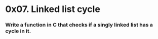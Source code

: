 # 0x07. Linked list cycle

### Write a function in C that checks if a singly linked list has a cycle in it.
